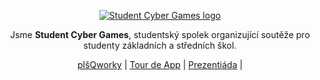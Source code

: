 <div align="center">

  [![Student Cyber Games logo](https://scg.cz/images/SCG_logo_small.png)](https://scg.cz)

Jsme **Student Cyber Games**, studentský spolek organizující soutěže pro studenty základních a středních škol.

[pIšQworky](https://pisqworky.cz) |
[Tour de App](https://tourde.app) |
[Prezentiáda](https://prezentiada.cz) |
</div>
